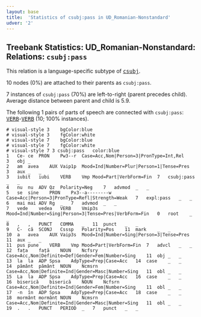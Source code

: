 ```yaml
---
layout: base
title:  'Statistics of csubj:pass in UD_Romanian-Nonstandard'
udver: '2'
---
```


## Treebank Statistics: UD_Romanian-Nonstandard: Relations: `csubj:pass`

This relation is a language-specific subtype of <tt><a href="ro_nonstandard-dep-csubj.html">csubj</a></tt>.

10 nodes (0%) are attached to their parents as `csubj:pass`.

7 instances of `csubj:pass` (70%) are left-to-right (parent precedes child).
Average distance between parent and child is 5.9.

The following 1 pairs of parts of speech are connected with `csubj:pass`: <tt><a href="ro_nonstandard-pos-VERB.html">VERB</a></tt>-<tt><a href="ro_nonstandard-pos-VERB.html">VERB</a></tt> (10; 100% instances).


~~~ conllu
# visual-style 3	bgColor:blue
# visual-style 3	fgColor:white
# visual-style 7	bgColor:blue
# visual-style 7	fgColor:white
# visual-style 7 3 csubj:pass	color:blue
1	Ce-	ce	PRON	Pw3--r	Case=Acc,Nom|Person=3|PronType=Int,Rel		3	obj	_
2	am	avea	AUX	Vaip1p	Mood=Ind|Number=Plur|Person=1|Tense=Pres	3	aux	_	_
3	iubit	iubi	VERB	Vmp	Mood=Part|VerbForm=Fin	7	csubj:pass	_	_
4	nu	nu	ADV	Qz	Polarity=Neg	7	advmod	_	_
5	se	sine	PRON	Px3--a--------w	Case=Acc|Person=3|PronType=Refl|Strength=Weak	7	expl:pass	_	_
6	mai	mai	ADV	Rg	_	7	advmod	_	_
7	vede	vedea	VERB	Vmip3s	Mood=Ind|Number=Sing|Person=3|Tense=Pres|VerbForm=Fin	0	root	_	_
8	,	,	PUNCT	COMMA	_	11	punct	_	_
9	C-	că	SCONJ	Csssp	Polarity=Pos	11	mark	_	_
10	a	avea	AUX	Vaip3s	Mood=Ind|Number=Sing|Person=3|Tense=Pres	11	aux	_	_
11	pus	pune	VERB	Vmp	Mood=Part|VerbForm=Fin	7	advcl	_	_
12	fața	față	NOUN	Ncfsry	Case=Acc,Nom|Definite=Def|Gender=Fem|Number=Sing	11	obj	_	_
13	la	la	ADP	Spsa	AdpType=Prep|Case=Acc	14	case	_	_
14	pământ	pământ	NOUN	Ncmsrn	Case=Acc,Nom|Definite=Ind|Gender=Masc|Number=Sing	11	obl	_	_
15	La	la	ADP	Spsa	AdpType=Prep|Case=Acc	16	case	_	_
16	biserică	biserică	NOUN	Ncfsrn	Case=Acc,Nom|Definite=Ind|Gender=Fem|Number=Sing	11	obl	_	_
17	-n	în	ADP	Spsa	AdpType=Prep|Case=Acc	18	case	_	_
18	mormânt	mormânt	NOUN	Ncmsrn	Case=Acc,Nom|Definite=Ind|Gender=Masc|Number=Sing	11	obl	_	_
19	.	.	PUNCT	PERIOD	_	7	punct	_	_

~~~


